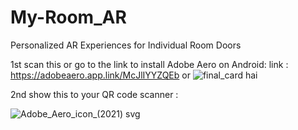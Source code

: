 # My-Room_AR
Personalized AR Experiences for Individual Room Doors

1st scan this or go to the link  to install Adobe Aero on Android: 
link :  https://adobeaero.app.link/McJlIYYZQEb
or 
![final_card hai](https://github.com/s2ahil/My-Room_AR/assets/101473078/a468ebc3-c6bc-4b9a-a04b-59f3242bc7b4)



2nd show this to your QR code scanner : 



![Adobe_Aero_icon_(2021) svg](https://github.com/s2ahil/My-Room_AR/assets/101473078/b64d2383-b373-493e-8275-bb876487d981)
